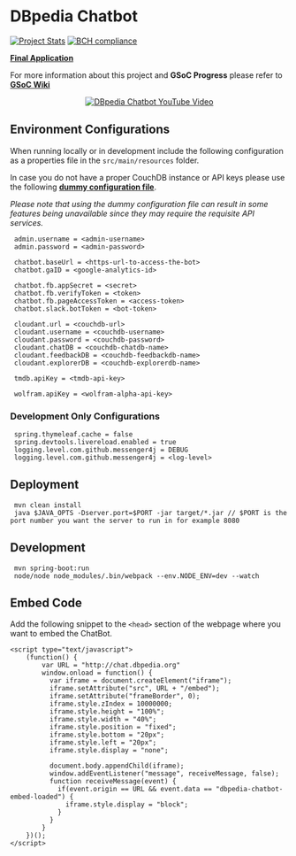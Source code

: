 <h1 id="dbpediachatbot">DBpedia Chatbot</h1>

<p><a href="https://www.openhub.net/p/dbpedia-chatbot"><img src="https://www.openhub.net/p/dbpedia-chatbot/widgets/project_thin_badge.gif" alt="Project Stats" /></a> <a href="https://bettercodehub.com/"><img src="https://bettercodehub.com/edge/badge/dbpedia/chatbot?branch=master" alt="BCH compliance" /></a></p>

<p><strong><a href="http://chat.dbpedia.org">Final Application</a></strong></p>

<p>For more information about this project and <strong>GSoC Progress</strong> please refer to <strong><a href="https://github.com/dbpedia/chatbot/wiki/GSoC-2017:-Chatbot-for-DBpedia">GSoC Wiki</a></strong></p>

<p align="center"><a href="https://www.youtube.com/watch?v=Wk-UUufDpZs"><img src="https://media.giphy.com/media/26CaLmhBRmHjSb3Hy/giphy.gif" alt="DBpedia Chatbot YouTube Video" /></a></p>

<h2 id="environmentconfigurations">Environment Configurations</h2>

<p>When running locally or in development include the following configuration as a properties file in the <code>src/main/resources</code> folder. </p>

<p>In case you do not have a proper CouchDB instance or API keys please use the following <strong><a href="https://github.com/dbpedia/chatbot/wiki/Chatbot-Dummy-Configuration">dummy configuration file</a></strong>. </p>

<p><em>Please note that using the dummy configuration file can result in some features being unavailable since they may require the requisite API services.</em>   </p>

<pre><code> admin.username = &lt;admin-username&gt;
 admin.password = &lt;admin-password&gt;

 chatbot.baseUrl = &lt;https-url-to-access-the-bot&gt;
 chatbot.gaID = &lt;google-analytics-id&gt;

 chatbot.fb.appSecret = &lt;secret&gt;
 chatbot.fb.verifyToken = &lt;token&gt;
 chatbot.fb.pageAccessToken = &lt;access-token&gt;
 chatbot.slack.botToken = &lt;bot-token&gt;

 cloudant.url = &lt;couchdb-url&gt;
 cloudant.username = &lt;couchdb-username&gt;
 cloudant.password = &lt;couchdb-password&gt;
 cloudant.chatDB = &lt;couchdb-chatdb-name&gt;
 cloudant.feedbackDB = &lt;couchdb-feedbackdb-name&gt;
 cloudant.explorerDB = &lt;couchdb-explorerdb-name&gt;

 tmdb.apiKey = &lt;tmdb-api-key&gt;

 wolfram.apiKey = &lt;wolfram-alpha-api-key&gt;
</code></pre>

<h3 id="developmentonlyconfigurations">Development Only Configurations</h3>

<pre><code> spring.thymeleaf.cache = false
 spring.devtools.livereload.enabled = true
 logging.level.com.github.messenger4j = DEBUG
 logging.level.com.github.messenger4j = &lt;log-level&gt;
</code></pre>

<h2 id="deployment">Deployment</h2>

<pre><code> mvn clean install
 java $JAVA_OPTS -Dserver.port=$PORT -jar target/*.jar // $PORT is the port number you want the server to run in for example 8080
</code></pre>

<h2 id="development">Development</h2>

<pre><code> mvn spring-boot:run
 node/node node_modules/.bin/webpack --env.NODE_ENV=dev --watch
</code></pre>

<h2 id="embedcode">Embed Code</h2>

<p>Add the following snippet to the <code>&lt;head&gt;</code> section of the webpage where you want to embed the ChatBot.</p>

<pre><code class="javascript language-javascript">&lt;script type="text/javascript"&gt;
    (function() {
        var URL = "http://chat.dbpedia.org"
        window.onload = function() {
          var iframe = document.createElement("iframe");
          iframe.setAttribute("src", URL + "/embed");
          iframe.setAttribute("frameBorder", 0);
          iframe.style.zIndex = 10000000;
          iframe.style.height = "100%";
          iframe.style.width = "40%";
          iframe.style.position = "fixed";
          iframe.style.bottom = "20px";
          iframe.style.left = "20px";
          iframe.style.display = "none";

          document.body.appendChild(iframe);
          window.addEventListener("message", receiveMessage, false);
          function receiveMessage(event) {
            if(event.origin == URL &amp;&amp; event.data == "dbpedia-chatbot-embed-loaded") {
              iframe.style.display = "block";
            }
          }
        }
    })();
&lt;/script&gt;
</code></pre>

